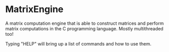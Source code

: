 # MatrixEngine
A matrix computation engine that is able to construct matrices and perform matrix computations in the C programming language. Mostly multithreaded too!

Typing "HELP" will bring up a list of commands and how to use them. 
